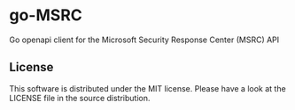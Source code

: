 # go-MSRC
Go openapi client for the Microsoft Security Response Center (MSRC) API

## License

This software is distributed under the MIT license.
Please have a look at the LICENSE file in the source distribution.